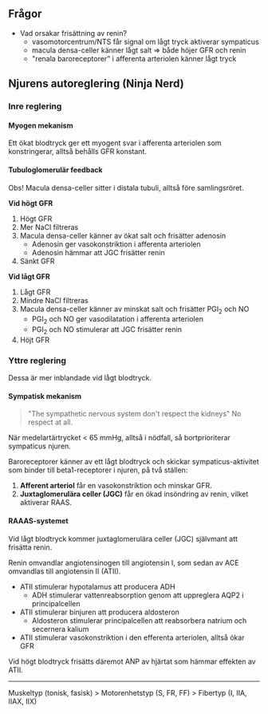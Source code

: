 ## Frågor
- Vad orsakar frisättning av renin?
	- vasomotorcentrum/NTS får signal om lågt tryck aktiverar sympaticus
	- macula densa-celler känner lågt salt => både höjer GFR och renin
	- "renala baroreceptorer" i afferenta arteriolen känner lågt tryck

## Njurens autoreglering (Ninja Nerd)
### Inre reglering
#### Myogen mekanism
Ett ökat blodtryck ger ett myogent svar i afferenta arteriolen som konstringerar, alltså behålls GFR konstant.
#### Tubuloglomerulär feedback
Obs! Macula densa-celler sitter i distala tubuli, alltså före samlingsröret.

**Vid högt GFR**
1. Högt GFR
2. Mer NaCl filtreras
3. Macula densa-celler känner av ökat salt och frisätter adenosin
	- Adenosin ger vasokonstriktion i afferenta arteriolen
	- Adenosin hämmar att JGC frisätter renin
4. Sänkt GFR

**Vid lågt GFR**
1. Lågt GFR
2. Mindre NaCl filtreras
3. Macula densa-celler känner av minskat salt och frisätter PGI<sub>2</sub> och NO
	- PGI<sub>2</sub> och NO ger vasodilatation i afferenta arteriolen
	- PGI<sub>2</sub> och NO stimulerar att JGC frisätter renin
4. Höjt GFR

### Yttre reglering
Dessa är mer inblandade vid lågt blodtryck.

#### Sympatisk mekanism
> "The sympathetic nervous system don't respect the kidneys"
> No respect at all.

När medelartärtrycket < 65 mmHg, alltså i nödfall, så bortprioriterar sympaticus njuren.

Baroreceptorer känner av ett lågt blodtryck och skickar sympaticus-aktivitet som binder till beta1-receptorer i njuren, på två ställen:
1. **Afferent arteriol** får en vasokonstriktion och minskar GFR.
2. **Juxtaglomerulära celler (JGC)** får en ökad insöndring av renin, vilket aktiverar RAAS.
#### RAAAS-systemet
Vid lågt blodtryck kommer juxtaglomerulära celler (JGC) självmant att frisätta renin.

Renin omvandlar angiotensinogen till angiotensin I, som sedan av ACE omvandlas till angiotensin II (ATII).

- ATII stimulerar hypotalamus att producera ADH 
	- ADH stimulerar vattenreabsorption genom att uppreglera AQP2 i principalcellen
- ATII stimulerar binjuren att producera aldosteron
	- Aldosteron stimulerar principalcellen att reabsorbera natrium och secernera kalium
- ATII stimulerar vasokonstriktion i den efferenta arteriolen, alltså ökar GFR

Vid högt blodtryck frisätts däremot ANP av hjärtat som hämmar effekten av ATII.

---

Muskeltyp (tonisk, fasisk) > Motorenhetstyp (S, FR, FF) > Fibertyp (I, IIA, IIAX, IIX)